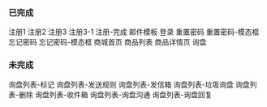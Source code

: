 ### 已完成
注册1
注册2
注册3
注册3-1
注册-完成
邮件模板
登录
重置密码
重置密码-模态框
忘记密码
忘记密码-模态框
商城首页
商品列表
商品详情页
询盘

### 未完成
询盘列表-标记
询盘列表-发送规则
询盘列表-发信箱
询盘列表-垃圾询盘
询盘列表-删除
询盘列表-收件箱
询盘列表-询盘沟通
询盘列表-询盘回复
